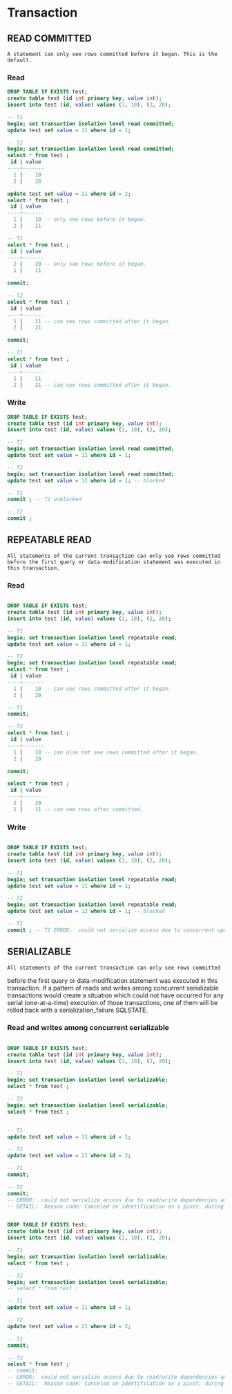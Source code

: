 # Transaction


## READ COMMITTED
    A statement can only see rows committed before it began. This is the default.

### Read

```sql
DROP TABLE IF EXISTS test;
create table test (id int primary key, value int);
insert into test (id, value) values (1, 10), (2, 20);

-- T1
begin; set transaction isolation level read committed;
update test set value = 11 where id = 1;

-- T2
begin; set transaction isolation level read committed;
select * from test ;
 id | value
----+-------
  1 |    10
  2 |    20

update test set value = 21 where id = 2;
select * from test ;
 id | value
----+-------
  1 |    10 -- only see rows before it began.
  2 |    21

-- T1
select * from test ;
 id | value
----+-------
  2 |    20 -- only see rows before it began.
  1 |    11

commit;

-- T2
select * from test ;
 id | value
----+-------
  1 |    11 -- can see rows committed after it began.
  2 |    21

commit;

-- T1
select * from test ;
 id | value
----+-------
  1 |    11
  2 |    21 -- can see rows committed after it began.

```


### Write

```sql
DROP TABLE IF EXISTS test;
create table test (id int primary key, value int);
insert into test (id, value) values (1, 10), (2, 20);

-- T1
begin; set transaction isolation level read committed;
update test set value = 11 where id = 1;

-- T2
begin; set transaction isolation level read committed;
update test set value = 12 where id = 1; -- blocked

-- T1
commit ; -- T2 unblocked

-- T2
commit ;

```




## REPEATABLE READ
    All statements of the current transaction can only see rows committed 
    before the first query or data-modification statement was executed in this transaction.

### Read

```sql

DROP TABLE IF EXISTS test;
create table test (id int primary key, value int);
insert into test (id, value) values (1, 10), (2, 20);

-- T1
begin; set transaction isolation level repeatable read;
update test set value = 11 where id = 1;

-- T2
begin; set transaction isolation level repeatable read;
select * from test ;
 id | value
----+-------
  1 |    10 -- can see rows committed after it began.
  2 |    20

-- T1
commit;

-- T2
select * from test ;
 id | value
----+-------
  1 |    10 -- can also not see rows committed after it began.
  2 |    20

commit;

select * from test ;
 id | value
----+-------
  2 |    20
  1 |    11 -- can see rows after committed.

```


### Write

```sql

DROP TABLE IF EXISTS test;
create table test (id int primary key, value int);
insert into test (id, value) values (1, 10), (2, 20);

-- T1
begin; set transaction isolation level repeatable read;
update test set value = 11 where id = 1;

-- T2
begin; set transaction isolation level repeatable read;
update test set value = 12 where id = 1; -- blocked

-- T1
commit ; -- T2 ERROR:  could not serialize access due to concurrent update

```



## SERIALIZABLE
    All statements of the current transaction can only see rows committed 
before the first query or data-modification statement was executed in this transaction. 
If a pattern of reads and writes among concurrent serializable transactions would create a situation 
which could not have occurred for any serial (one-at-a-time) execution of those transactions, 
one of them will be rolled back with a serialization_failure SQLSTATE.


### Read and writes among concurrent serializable

```sql

DROP TABLE IF EXISTS test;
create table test (id int primary key, value int);
insert into test (id, value) values (1, 10), (2, 20);

-- T1
begin; set transaction isolation level serializable;
select * from test ;

-- T2
begin; set transaction isolation level serializable;
select * from test ;


-- T1
update test set value = 11 where id = 1;

-- T2
update test set value = 21 where id = 2;

-- T1
commit;

-- T2
commit;
-- ERROR:  could not serialize access due to read/write dependencies among transactions
-- DETAIL:  Reason code: Canceled on identification as a pivot, during conflict out checking.

```


```sql

DROP TABLE IF EXISTS test;
create table test (id int primary key, value int);
insert into test (id, value) values (1, 10), (2, 20);

-- T1
begin; set transaction isolation level serializable;
select * from test ;

-- T2
begin; set transaction isolation level serializable;
-- select * from test ;

-- T1
update test set value = 11 where id = 1;

-- T2
update test set value = 21 where id = 2;

-- T1
commit;

-- T2
select * from test ;
-- commit;
-- ERROR:  could not serialize access due to read/write dependencies among transactions
-- DETAIL:  Reason code: Canceled on identification as a pivot, during conflict out checking.

```







